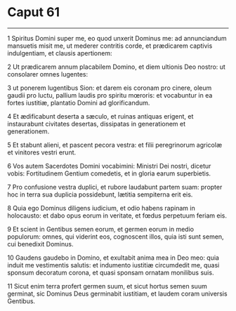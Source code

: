 # Caput 61

***

1 Spiritus Domini super me, eo quod unxerit Dominus me: ad annunciandum mansuetis misit me, ut mederer contritis corde, et prædicarem captivis indulgentiam, et clausis apertionem:

2 Ut prædicarem annum placabilem Domino, et diem ultionis Deo nostro: ut consolarer omnes lugentes:

3 ut ponerem lugentibus Sion: et darem eis coronam pro cinere, oleum gaudii pro luctu, pallium laudis pro spiritu mœroris: et vocabuntur in ea fortes iustitiæ, plantatio Domini ad glorificandum.

4 Et ædificabunt deserta a sæculo, et ruinas antiquas erigent, et instaurabunt civitates desertas, dissipatas in generationem et generationem.

5 Et stabunt alieni, et pascent pecora vestra: et filii peregrinorum agricolæ et vinitores vestri erunt.

6 Vos autem Sacerdotes Domini vocabimini: Ministri Dei nostri, dicetur vobis: Fortitudinem Gentium comedetis, et in gloria earum superbietis.

7 Pro confusione vestra duplici, et rubore laudabunt partem suam: propter hoc in terra sua duplicia possidebunt, lætitia sempiterna erit eis.

8 Quia ego Dominus diligens iudicium, et odio habens rapinam in holocausto: et dabo opus eorum in veritate, et fœdus perpetuum feriam eis.

9 Et scient in Gentibus semen eorum, et germen eorum in medio populorum: omnes, qui viderint eos, cognoscent illos, quia isti sunt semen, cui benedixit Dominus.

10 Gaudens gaudebo in Domino, et exultabit anima mea in Deo meo: quia induit me vestimentis salutis: et indumento iustitiæ circumdedit me, quasi sponsum decoratum corona, et quasi sponsam ornatam monilibus suis.

11 Sicut enim terra profert germen suum, et sicut hortus semen suum germinat, sic Dominus Deus germinabit iustitiam, et laudem coram universis Gentibus.

